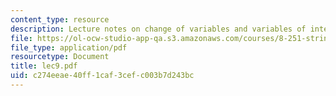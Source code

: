 ```yaml
---
content_type: resource
description: Lecture notes on change of variables and variables of integration.
file: https://ol-ocw-studio-app-qa.s3.amazonaws.com/courses/8-251-string-theory-for-undergraduates-spring-2007/c274eeae40ff1caf3cefc003b7d243bc_lec9.pdf
file_type: application/pdf
resourcetype: Document
title: lec9.pdf
uid: c274eeae-40ff-1caf-3cef-c003b7d243bc
---
```

